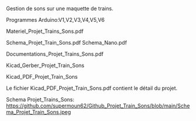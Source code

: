 Gestion de sons sur une maquette de trains.

Programmes Arduino:V1,V2,V3,V4,V5,V6

Materiel_Projet_Trains_Sons.pdf

Schema_Projet_Train_Sons.pdf
Schema_Nano.pdf

Documentations_Projet_Trains_Sons.pdf

Kicad_Gerber_Projet_Train_Sons

Kicad_PDF_Projet_Train_Sons

Le fichier Kicad_PDF_Projet_Train_Sons.pdf contient le détail du projet.

Schema Projet_Trains_Sons: https://github.com/supermoun62/Github_Projet_Train_Sons/blob/main/Schema_Projet_Train_Sons.jpeg
